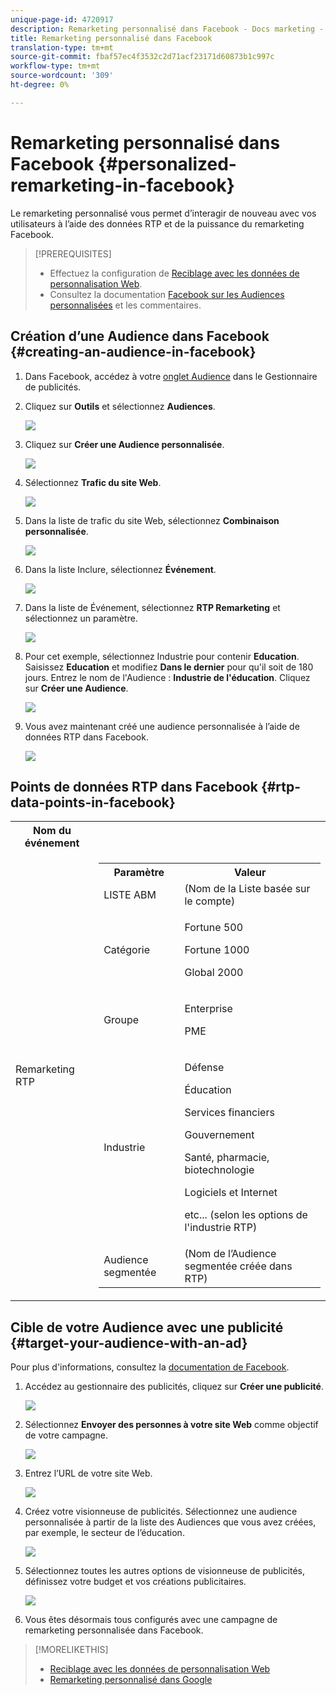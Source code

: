 ```yaml
---
unique-page-id: 4720917
description: Remarketing personnalisé dans Facebook - Docs marketing - Documentation du produit
title: Remarketing personnalisé dans Facebook
translation-type: tm+mt
source-git-commit: fbaf57ec4f3532c2d71acf23171d60873b1c997c
workflow-type: tm+mt
source-wordcount: '309'
ht-degree: 0%

---
```



# Remarketing personnalisé dans Facebook {#personalized-remarketing-in-facebook}

Le remarketing personnalisé vous permet d’interagir de nouveau avec vos utilisateurs à l’aide des données RTP et de la puissance du remarketing Facebook.

>[!PREREQUISITES]
>
>* Effectuez la configuration de [Reciblage avec les données de personnalisation Web](/help/marketo/product-docs/web-personalization/website-retargeting/retargeting-with-web-personalization-data.md).
>* Consultez la documentation [](https://developers.facebook.com/docs/ads-for-websites/website-custom-audiences/getting-started#install-the-pixel) [Facebook sur les Audiences personnalisées](https://developers.facebook.com/docs/ads-for-websites/website-custom-audiences/getting-started#install-the-pixel) et les commentaires.


## Création d’une Audience dans Facebook {#creating-an-audience-in-facebook}

1. Dans Facebook, accédez à votre [onglet Audience](https://www.facebook.com/ads/audience_manager) dans le Gestionnaire de publicités.

1. Cliquez sur **Outils** et sélectionnez **Audiences**.

   ![](assets/one-1.png)

1. Cliquez sur **Créer une Audience personnalisée**.

   ![](assets/two-1.png)

1. Sélectionnez **Trafic du site Web**.

   ![](assets/image2015-1-19-16-3a32-3a2.png)

1. Dans la liste de trafic du site Web, sélectionnez **Combinaison personnalisée**.

   ![](assets/image2015-1-19-16-3a33-3a21.png)

1. Dans la liste Inclure, sélectionnez **Événement**.

   ![](assets/image2015-1-19-16-3a34-3a9.png)

1. Dans la liste de Événement, sélectionnez **RTP Remarketing** et sélectionnez un paramètre.

   ![](assets/image2015-1-19-16-3a52-3a29.png)

1. Pour cet exemple, sélectionnez Industrie pour contenir **Education**. Saisissez **Education** et modifiez **Dans le dernier** pour qu&#39;il soit de 180 jours. Entrez le nom de l&#39;Audience : **Industrie de l&#39;éducation**. Cliquez sur **Créer une Audience**.

   ![](assets/image2015-1-19-16-3a56-3a15.png)

1. Vous avez maintenant créé une audience personnalisée à l’aide de données RTP dans Facebook.

   ![](assets/image2015-1-19-16-3a59-3a2.png)

## Points de données RTP dans Facebook {#rtp-data-points-in-facebook}

<table> 
 <tbody> 
  <tr> 
   <th>Nom du événement</th> 
   <th> </th> 
  </tr> 
  <tr> 
   <td>Remarketing RTP</td> 
   <td> 
    <div> 
     <table> 
      <tbody> 
       <tr> 
        <th>Paramètre</th> 
        <th>Valeur</th> 
       </tr> 
       <tr> 
        <td>LISTE ABM</td> 
        <td>(Nom de la Liste basée sur le compte)</td> 
       </tr> 
       <tr> 
        <td colspan="1">Catégorie</td> 
        <td colspan="1"><p>Fortune 500</p><p>Fortune 1000</p><p>Global 2000</p></td> 
       </tr> 
       <tr> 
        <td colspan="1">Groupe</td> 
        <td colspan="1"><p>Enterprise</p><p>PME</p></td> 
       </tr> 
       <tr> 
        <td>Industrie</td> 
        <td><p>Défense</p><p>Éducation</p><p>Services financiers</p><p>Gouvernement</p><p>Santé, pharmacie, biotechnologie</p><p>Logiciels et Internet</p><p>etc... (selon les options de l'industrie RTP)</p></td> 
       </tr> 
       <tr> 
        <td colspan="1">Audience segmentée</td> 
        <td colspan="1">(Nom de l’Audience segmentée créée dans RTP)</td> 
       </tr> 
      </tbody> 
     </table> 
    </div></td> 
  </tr> 
 </tbody> 
</table>

## Cible de votre Audience avec une publicité {#target-your-audience-with-an-ad}

Pour plus d&#39;informations, consultez la [documentation de Facebook](https://developers.facebook.com/docs/ads-for-websites/website-custom-audiences/getting-started#target-your-audience).

1. Accédez au gestionnaire des publicités, cliquez sur **Créer une publicité**.

   ![](assets/image2015-1-19-17-3a10-3a19.png)

1. Sélectionnez **Envoyer des personnes à votre site Web** comme objectif de votre campagne.

   ![](assets/image2015-1-19-17-3a11-3a20.png)

1. Entrez l’URL de votre site Web.

   ![](assets/image2015-1-19-17-3a12-3a39.png)

1. Créez votre visionneuse de publicités. Sélectionnez une audience personnalisée à partir de la liste des Audiences que vous avez créées, par exemple, le secteur de l’éducation.

   ![](assets/image2015-1-19-17-3a18-3a13.png)

1. Sélectionnez toutes les autres options de visionneuse de publicités, définissez votre budget et vos créations publicitaires.

   ![](assets/image2015-1-19-17-3a19-3a25.png)

1. Vous êtes désormais tous configurés avec une campagne de remarketing personnalisée dans Facebook.

>[!MORELIKETHIS]
>
>* [Reciblage avec les données de personnalisation Web](/help/marketo/product-docs/web-personalization/website-retargeting/retargeting-with-web-personalization-data.md)
>* [Remarketing personnalisé dans Google](/help/marketo/product-docs/web-personalization/website-retargeting/personalized-remarketing-in-google.md)

